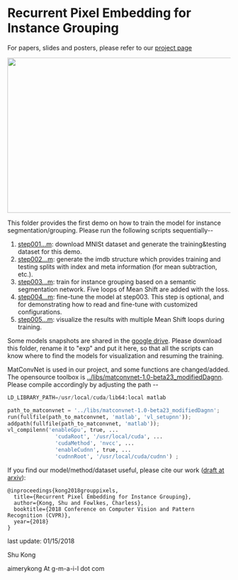# Recurrent Pixel Embedding for Instance Grouping

For papers, slides and posters, please refer to our [project page](http://www.ics.uci.edu/~skong2/SMMMSG.html "pixel-grouping")

<img src="http://www.ics.uci.edu/~skong2/image/fig01_visualization_looping.jpg" alt="" data-canonical-src="http://www.ics.uci.edu/~skong2/image/fig01_visualization_looping.jpg " width="545" height="350" />


This folder provides the first demo on how to train the model for instance segmentation/grouping. Please run the following scripts sequentially--

1. [step001...m](https://github.com/aimerykong/Recurrent-Pixel-Embedding-for-Instance-Grouping/blob/master/demo1_tutorial_instance_segmentation/step001_prepare_dataset_mnist.m): download MNISt dataset and generate the training&testing dataset for this demo.
2. [step002...m](https://github.com/aimerykong/Recurrent-Pixel-Embedding-for-Instance-Grouping/blob/master/demo1_tutorial_instance_segmentation/step002_prepare_imdb_v3.m): generate the imdb structure which provides training and testing splits with index and meta information (for mean subtraction, etc.).
3. [step003...m](https://github.com/aimerykong/Recurrent-Pixel-Embedding-for-Instance-Grouping/blob/master/demo1_tutorial_instance_segmentation/step003_instSeg_v1_absEucMM.m): train for instance grouping based on a semantic segmentation network. Five loops of Mean Shift are added with the loss.
4. [step004...m](https://github.com/aimerykong/Recurrent-Pixel-Embedding-for-Instance-Grouping/blob/master/demo1_tutorial_instance_segmentation/step004_instSeg_v1_multiMShiftLoops_finetuneStep003.m): fine-tune the model at step003. This step is optional, and for demonstrating how to read and fine-tune with customized configurations.
5. [step005...m](https://github.com/aimerykong/Recurrent-Pixel-Embedding-for-Instance-Grouping/blob/master/demo1_tutorial_instance_segmentation/step005_inst_visualize_looping.m): visualize the results with multiple Mean Shift loops during training.

Some models snapshots are shared in the [google drive](https://drive.google.com/open?id=1QxnjCPEXekxYPhNHz5-pB-lW346xhuNU). Please download this folder, rename it to "exp" and put it here, so that all the scripts can know where to find the models for visualization and resuming the training.


MatConvNet is used in our project, and some functions are changed/added. The opensource toolbox is [../libs/matconvnet-1.0-beta23_modifiedDagnn](https://github.com/aimerykong/Recurrent-Pixel-Embedding-for-Instance-Grouping/tree/master/libs/matconvnet-1.0-beta23_modifiedDagnn). Please compile accordingly by adjusting the path --

```python
LD_LIBRARY_PATH=/usr/local/cuda/lib64:local matlab 

path_to_matconvnet = '../libs/matconvnet-1.0-beta23_modifiedDagnn';
run(fullfile(path_to_matconvnet, 'matlab', 'vl_setupnn'));
addpath(fullfile(path_to_matconvnet, 'matlab'));
vl_compilenn('enableGpu', true, ...
               'cudaRoot', '/usr/local/cuda', ...
               'cudaMethod', 'nvcc', ...
               'enableCudnn', true, ...
               'cudnnRoot', '/usr/local/cuda/cudnn') ;

```

If you find our model/method/dataset useful, please cite our work ([draft at arxiv](https://arxiv.org/abs/1712.08273)):

    @inproceedings{kong2018grouppixels,
      title={Recurrent Pixel Embedding for Instance Grouping},
      author={Kong, Shu and Fowlkes, Charless},
      booktitle={2018 Conference on Computer Vision and Pattern Recognition (CVPR)},
      year={2018}
    }






last update: 01/15/2018

Shu Kong

aimerykong At g-m-a-i-l dot com


